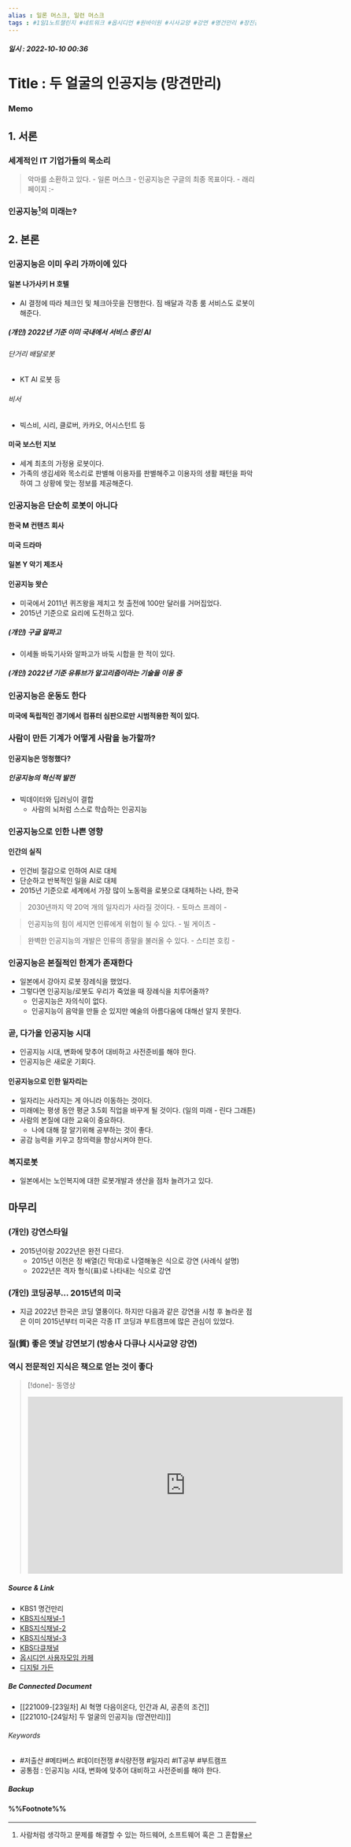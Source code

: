 ```yaml
---
alias : 일론 머스크, 일런 머스크
tags : #1일1노트챌린지 #네트워크 #옵시디언 #원바이원 #시사교양 #강연 #명건만리 #장진감독 #정지훈교수 #인공지능
---
```


##### 일시 : 2022-10-10 00:36

# Title : 두 얼굴의 인공지능 (망견만리)

### Memo

## 1. 서론

### 세계적인 IT 기업가들의 목소리
> 악마를 소환하고 있다.
> \- 일론 머스크 -
> 인공지능은 구글의 최종 목표이다.
> \- 래리 페이지 :-

### 인공지능[^1]의 미래는?

## 2. 본론

### 인공지능은 이미 우리 가까이에 있다

#### 일본 나가사키 H 호텔
- AI 결정에 따라 체크인 및 체크아웃을 진행한다. 짐 배달과 각종 룸 서비스도 로봇이 해준다.

##### (개인) 2022년 기준 이미 국내에서 서비스 중인 AI

###### 단거리 배달로봇
- KT AI 로봇 등

###### 비서
- 빅스비, 시리, 클로버, 카카오, 어시스턴트 등

#### 미국 보스턴 지보
- 세계 최초의 가정용 로봇이다.
- 가족의 생김세와 목소리로 판별해 이용자를 판별해주고 이용자의 생활 패턴을 파악하여 그 상황에 맞는 정보를 제공해준다.

### 인공지능은 단순히 로봇이 아니다

#### 한국 M 컨텐츠 회사

#### 미국 드라마

#### 일본 Y 악기 제조사

#### 인공지능 왓슨
- 미국에서 2011년 퀴즈왕을 제치고 첫 출전에 100만 달러를 거머집었다.
- 2015년 기준으로 요리에 도전하고 있다.

##### (개인) 구글 알파고
- 이세돌 바둑기사와 알파고가 바둑 시합을 한 적이 있다.

##### (개인) 2022년 기준 유튜브가 알고리즘이라는 기술을 이용 중

### 인공지능은 운동도 한다

#### 미국에 독립적인 경기에서 컴퓨터 심판으로만 시범적용한 적이 있다.

### 사람이 만든 기계가 어떻게 사람을 능가할까?

#### 인공지능은 멍청했다?

##### 인공지능의 혁신적 발전
- 빅데이터와 딥러닝이 결합
	- 사람의 뇌처럼 스스로 학습하는 인공지능

### 인공지능으로 인한 나쁜 영향

#### 인간의 실직
- 인건비 절감으로 인하여 AI로 대체
- 단순하고 반복적인 일을 AI로 대체
- 2015년 기준으로 세계에서 가장 많이 노동력을 로봇으로 대체하는 나라, 한국

> 2030년까지 약 20억 개의 일자리가 사라질 것이다.
> \- 토마스 프레이 -

> 인공지능의 힘이 세지면 인류에게 위협이 될 수 있다.
> \- 빌 게이츠 -

> 완벽한 인공지능의 개발은 인류의 종말을 불러올 수 있다.
> \- 스티븐 호킹 -

### 인공지능은 본질적인 한계가 존재한다
- 일본에서 강아지 로봇 장레식을 했었다.
- 그렇다면 인공지능/로봇도 우리가 죽었을 때 장례식을 치루어줄까?
	- 인공지능은 자의식이 없다.
	- 인공지능이 음악을 만들 순 있지만 예술의 아름다움에 대해선 알지 못한다.

### 곧, 다가올 인공지능 시대
- 인공지능 시대, 변화에 맞추어 대비하고 사전준비를 해야 한다.
- 인공지능은 새로운 기회다.

#### 인공지능으로 인한 일자리는
- 일자리는 사라지는 게 아니라 이동하는 것이다.
- 미래에는 평생 동안 평균 3.5회 직업을 바꾸게 될 것이다. (일의 미래 - 린다 그래튼)
- 사람의 본질에 대한 교육이 중요하다.
	- 나에 대해 잘 알기위해 공부하는 것이 좋다.
- 공감 능력을 키우고 창의력을 향상시켜야 한다.

### 복지로봇
- 일본에서는 노인복지에 대한 로봇개발과 생산을 점차 늘려가고 있다.

## 마무리

### (개인) 강연스타일
- 2015년이랑 2022년은 완전 다르다.
	- 2015년 이전은 정 배열(긴 막대)로 나열해놓은 식으로 강연 (사례식 설명)
	- 2022년은 격자 형식(표)로 나타내는 식으로 강연

### (개인) 코딩공부… 2015년의 미국
- 지금 2022년 한국은 코딩 열풍이다. 하지만 다음과 같은 강연을 시청 후 놀라운 점은 이미 2015년부터 미국은 각종 IT 코딩과 부트캠프에 많은 관심이 있었다.

### 질(質) 좋은 옛날 강연보기 (방송사 다큐나 시사교양 강연)

### 역시 전문적인 지식은 책으로 얻는 것이 좋다

> [!done]- 동영상
> <iframe width="640" height="360" src="https://www.youtube.com/embed/972iqeJAt_g" title="명견만리 ｜두 얼굴의 인공지능" frameborder="0" allow="accelerometer; autoplay; clipboard-write; encrypted-media; gyroscope; picture-in-picture" allowfullscreen></iframe>

##### Source & Link
- KBS1 명건만리
- [KBS지식채널-1](https://youtu.be/fV7ZCJKi-dQ)
- [KBS지식채널-2](https://youtu.be/659aZlfNfiM)
- [KBS지식채널-3](https://youtu.be/_oykXGFNEOw)
- [KBS다큐채널](https://youtu.be/972iqeJAt_g)
- [옵시디언 사용자모임 카페](https://cafe.naver.com/obsidianary/2024)
- [디지털 가든](https://chunghasull.netlify.app/221009-23일차-ai-혁명-다음이온다-인간과-ai-공존의-조건)

##### Be Connected Document
- [[221009-[23일차] AI 혁명 다음이온다, 인간과 AI, 공존의 조건]]
- [[221010-[24일차] 두 얼굴의 인공지능 (망견만리)]]

###### Keywords
- #저출산 #메타버스 #데이터전쟁 #식량전쟁 #일자리 #IT공부 #부트캠프
- 공통점 : 인공지능 시대, 변화에 맞추어 대비하고 사전준비를 해야 한다.

##### Backup


#### %%Footnote%%

[^1]: 사람처럼 생각하고 문제를 해결할 수 있는 하드웨어, 소프트웨어 혹은 그 혼합물
[^2]: 1999년 소니가 만든 세계 최초 감성 지능형 강아지 로봇 ‘아이보’가 지난해 A/S가 중단되자 이용자들이 로봇들의 합동 장례식을 열었다.